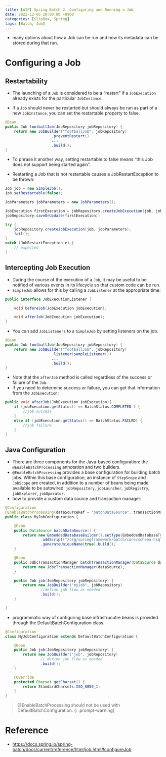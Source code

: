 ```yaml
---
title: [WIP] Spring Batch 2. Configuring and Running a Job
date: 2022-12-06 20:00:00 +0900
categories: [SlipBox, Spring]
tags: [Batch, Job]
---
```


- many options about how a Job can be run and how its metadata can be stored during that run.

# Configuring a Job

## Restartability

- The launching of a `Job` is considered to be a “restart” if a `JobExecution` already exists for the particular `JobInstance`.

-  If a `Job` should never be restarted but should always be run as part of a new `JobInstance`, you can set the restartable property to false.

```java
@Bean
public Job footballJob(JobRepository jobRepository) {
    return new JobBuilder("footballJob", jobRepository)
                     .preventRestart()
                     ...
                     .build();
}
```

- To phrase it another way, setting restartable to false means “this Job does not support being started again”. 

- Restarting a Job that is not restartable causes a JobRestartException to be thrown:

```java
Job job = new SimpleJob();
job.setRestartable(false);

JobParameters jobParameters = new JobParameters();

JobExecution firstExecution = jobRepository.createJobExecution(job, jobParameters);
jobRepository.saveOrUpdate(firstExecution);

try {
    jobRepository.createJobExecution(job, jobParameters);
    fail();
}
catch (JobRestartException e) {
    // expected
}
```

## Intercepting Job Execution

- During the course of the execution of a `Job`, it may be useful to be notified of various events in its lifecycle so that custom code can be run.
- `SimpleJob` allows for this by calling a `JobListener` at the appropriate time:

```java
public interface JobExecutionListener {

    void beforeJob(JobExecution jobExecution);

    void afterJob(JobExecution jobExecution);
}
```

- You can add `JobListeners` to a `SimpleJob` by setting listeners on the job.

```java
@Bean
public Job footballJob(JobRepository jobRepository) {
    return new JobBuilder("footballJob", jobRepository)
                     .listener(sampleListener())
                     ...
                     .build();
}
```

- Note that the `afterJob` method is called regardless of the success or failure of the `Job`. 
- If you need to determine success or failure, you can get that information from the `JobExecution`:

```java
public void afterJob(JobExecution jobExecution){
    if (jobExecution.getStatus() == BatchStatus.COMPLETED ) {
        //job success
    }
    else if (jobExecution.getStatus() == BatchStatus.FAILED) {
        //job failure
    }
}
```

## Java Configuration

- There are three components for the Java-based configuration: the `@EnableBatchProcessing` annotation and two builders.
- `@EnableBatchProcessing` provides a base configuration for building batch jobs. Within this base configuration, an instance of `StepScope` and `JobScope` are created, in addition to a number of beans being made available to be autowired: `jobRepository`, `jobLauncher`, `jobRegistry`, `jobExplorer`, `jobOperator`.
- how to provide a custom data source and transaction manager:

```java
@Configuration
@EnableBatchProcessing(dataSourceRef = "batchDataSource", transactionManagerRef = "batchTransactionManager")
public class MyJobConfiguration {

	@Bean
	public DataSource batchDataSource() {
		return new EmbeddedDatabaseBuilder().setType(EmbeddedDatabaseType.HSQL)
				.addScript("/org/springframework/batch/core/schema-hsqldb.sql")
				.generateUniqueName(true).build();
	}

	@Bean
	public JdbcTransactionManager batchTransactionManager(DataSource dataSource) {
		return new JdbcTransactionManager(dataSource);
	}

	public Job job(JobRepository jobRepository) {
		return new JobBuilder("myJob", jobRepository)
				//define job flow as needed
				.build();
	}

}
```

- programmatic way of configuring base infrastrucutre beans is provided through the DefaultBatchConfiguration class. 

```java
@Configuration
class MyJobConfiguration extends DefaultBatchConfiguration {

	@Bean
	public Job job(JobRepository jobRepository) {
		return new JobBuilder("job", jobRepository)
				// define job flow as needed
				.build();
	}

	@Override
	protected Charset getCharset() {
		return StandardCharsets.ISO_8859_1;
	}
}
```

> @EnableBatchProcessing should not be used with DefaultBatchConfiguration.
{: .prompt-warning}


# Reference

- https://docs.spring.io/spring-batch/docs/current/reference/html/job.html#configureJob